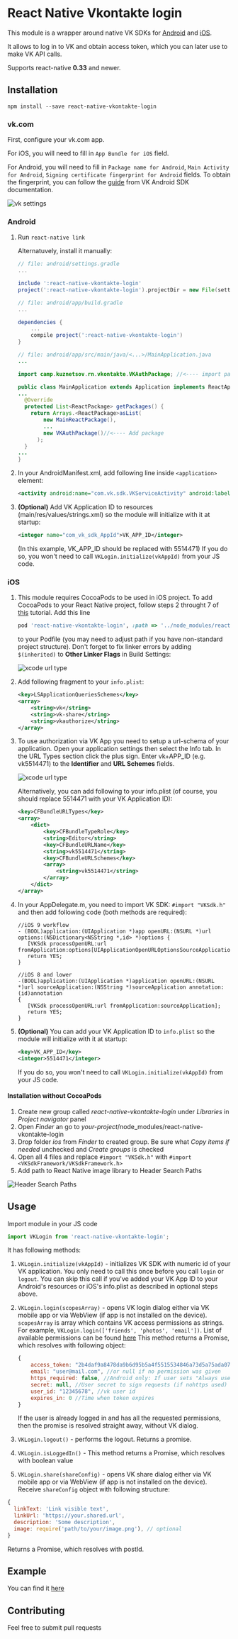 # React Native Vkontakte login

This module is a wrapper around native VK SDKs for [Android](https://new.vk.com/dev/android_sdk) and [iOS](https://new.vk.com/dev/ios_sdk).

It allows to log in to VK and obtain access token, which you can later use to make VK API calls.

Supports react-native **0.33** and newer.

## Installation

`npm install --save react-native-vkontakte-login`

### vk.com

First, configure your vk.com app.

For iOS, you will need to fill in `App Bundle for iOS` field.

For Android, you will need to fill in `Package name for Android`, `Main Activity for Android`, `Signing certificate fingerprint for Android` fields. To obtain the fingerprint, you can follow the [guide](https://new.vk.com/dev/android_sdk) from VK Android SDK documentation.

<img src="https://raw.githubusercontent.com/doomsower/react-native-vkontakte-login/master/images/vk_app_settings.png" alt="vk settings" />


### Android

1. Run `react-native link`

    Alternatuvely, install it manually:

    ```gradle
    // file: android/settings.gradle
    ...

    include ':react-native-vkontakte-login'
    project(':react-native-vkontakte-login').projectDir = new File(settingsDir, '../node_modules/react-native-vkontakte-login/android')
    ```
    ```gradle
    // file: android/app/build.gradle
    ...

    dependencies {
        ...
        compile project(':react-native-vkontakte-login')
    }
    ```
    ```java
    // file: android/app/src/main/java/<...>/MainApplication.java
    ...

    import camp.kuznetsov.rn.vkontakte.VKAuthPackage; //<---- import package

    public class MainApplication extends Application implements ReactApplication {
    ...
      @Override
      protected List<ReactPackage> getPackages() {
        return Arrays.<ReactPackage>asList(
            new MainReactPackage(),
            ...
            new VKAuthPackage()//<---- Add package
          );
      }
    ...
    }
    ```
2. In your AndroidManifest.xml, add following line inside `<application>` element:
    ```xml
    <activity android:name="com.vk.sdk.VKServiceActivity" android:label="ServiceActivity" android:theme="@style/VK.Transparent" />
    ```

3. **(Optional)** Add VK Application ID to resources (main/res/values/strings.xml) so the module will initialize with it at startup:
    ```xml    
    <integer name="com_vk_sdk_AppId">VK_APP_ID</integer>
    ```
    (In this example, VK_APP_ID should be replaced with 5514471) If you do so, you won't need to call `VKLogin.initialize(vkAppId)` from your JS code.

### iOS

1. This module requires CocoaPods to be used in iOS project. To add CocoaPods to your React Native project, follow steps 2 throught 7 of [this](https://blog.callstack.io/login-users-with-facebook-in-react-native-4b230b847899#.lai35aq3a) tutorial.
Add this line  

    ```ruby
    pod 'react-native-vkontakte-login', :path => '../node_modules/react-native-vkontakte-login'
    ```
    to your Podfile (you may need to adjust path if you have non-standard project structure).
Don't forget to fix linker errors by adding `$(inherited)` to **Other Linker Flags** in Build Settings:

    <img src="https://raw.githubusercontent.com/doomsower/react-native-vkontakte-login/master/images/other_linker_flags.png" alt="xcode url type" />

2. Add following fragment to your `info.plist`:
    ```xml
    <key>LSApplicationQueriesSchemes</key>
    <array>
        <string>vk</string>
        <string>vk-share</string>
        <string>vkauthorize</string>
    </array>
    ```

3. To use authorization via VK App you need to setup a url-schema of your application.
Open your application settings then select the Info tab. In the URL Types section click the plus sign.
Enter vk+APP_ID (e.g. vk5514471) to the **Identifier** and **URL Schemes** fields.

    <img src="https://raw.githubusercontent.com/doomsower/react-native-vkontakte-login/master/images/url_types.png" alt="xcode url type" />

    Alternatively, you can add following to your info.plist (of course, you should replace 5514471 with your VK Application ID):

    ```xml
    <key>CFBundleURLTypes</key>
    <array>
        <dict>
            <key>CFBundleTypeRole</key>
            <string>Editor</string>
            <key>CFBundleURLName</key>
            <string>vk5514471</string>
            <key>CFBundleURLSchemes</key>
            <array>
                <string>vk5514471</string>
            </array>
        </dict>
    </array>
    ```

4. In your AppDelegate.m, you need to import VK SDK: `#import "VKSdk.h"` and then add following code (both methods are required):

    ```objc
    //iOS 9 workflow
    - (BOOL)application:(UIApplication *)app openURL:(NSURL *)url options:(NSDictionary<NSString *,id> *)options {
       [VKSdk processOpenURL:url fromApplication:options[UIApplicationOpenURLOptionsSourceApplicationKey]];
       return YES;
    }

    //iOS 8 and lower
    -(BOOL)application:(UIApplication *)application openURL:(NSURL *)url sourceApplication:(NSString *)sourceApplication annotation:(id)annotation
    {
       [VKSdk processOpenURL:url fromApplication:sourceApplication];
       return YES;
    }
    ```

5. **(Optional)** You can add your VK Application ID to `info.plist` so the module will initialize with it at startup:

    ```xml
    <key>VK_APP_ID</key>
    <integer>5514471</integer>
    ```

    If you do so, you won't need to call `VKLogin.initialize(vkAppId)` from your JS code.

#### Installation without CocoaPods

1. Create new group called _react-native-vkontakte-login_ under *Libraries* in *Project navigator* panel
2. Open *Finder* an go to _your-project_/node_modules/react-native-vkontakte-login
3. Drop folder _ios_ from *Finder* to created group. Be sure what *Copy items if needed* unchecked and *Create groups* is checked
4. Open all 4 files and replace ```#import "VKSdk.h"``` with ```#import <VKSdkFramework/VKSdkFramework.h>```
5. Add path to React Native image library to Header Search Paths
<img src="https://raw.githubusercontent.com/doomsower/react-native-vkontakte-login/master/images/header-search-path.png" alt="Header Search Paths" />


## Usage

Import module in your JS code

```js
import VKLogin from 'react-native-vkontakte-login';
```

It has following methods:

1. `VKLogin.initialize(vkAppId)` - initializes VK SDK with numeric id of your VK application. You only need to call this once before you call `login` or `logout`. You can skip this call if you've added your VK App ID to your Android's resources or iOS's info.plist as described in optional steps above.

2. `VKLogin.login(scopesArray)` - opens VK login dialog either via VK mobile app or via WebView (if app is not installed on the device).
`scopesArray` is array which contains VK access permissions as strings. For example, `VKLogin.login(['friends', 'photos', 'email'])`.
List of available permissions can be found [here](https://new.vk.com/dev/permissions)
This method returns a Promise, which resolves with following object:
    ```js
    {
        access_token: "2b4daf9a8478da9b6d95b5a4f5515534846a73d5a75ada076cb15abe829df599c04e53e2c7111dacbaf55"
        email: "user@mail.com", //or null if no permission was given
        https_required: false, //Android only: If user sets "Always use HTTPS" setting in his profile, it will be true
        secret: null, //User secret to sign requests (if nohttps used)
        user_id: "12345678", //vk user id
        expires_in: 0 //Time when token expires
    }
    ```

    If the user is already logged in and has all the requested permissions, then the promise is resolved straight away, without VK dialog.
3. `VKLogin.logout()` - performs the logout. Returns a promise.
4. `VKLogin.isLoggedIn()` - This method returns a Promise, which resolves with boolean value
5. `VKLogin.share(shareConfig)` - opens VK share dialog either via VK mobile app or via WebView (if app is not installed on the device). Receive `shareConfig` object with following structure:
  ```js
  {
    linkText: 'Link visible text',
    linkUrl: 'https://your.shared.url',
    description: 'Some description',
    image: require('path/to/your/image.png'), // optional
  }
  ```

  Returns a Promise, which resolves with postId.

## Example

You can find it [here](https://github.com/doomsower/react-native-vkontakte-login/tree/master/example)

## Contributing

Feel free to submit pull requests
